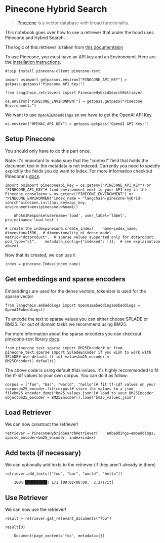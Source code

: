 Pinecone Hybrid Search
======================

> [Pinecone](https://docs.pinecone.io/docs/overview) is a vector database with broad functionality.

This notebook goes over how to use a retriever that under the hood uses Pinecone and Hybrid Search.

The logic of this retriever is taken from [this documentaion](https://docs.pinecone.io/docs/hybrid-search)

To use Pinecone, you must have an API key and an Environment. Here are the [installation instructions](https://docs.pinecone.io/docs/quickstart).

    #!pip install pinecone-client pinecone-text

    import osimport getpassos.environ["PINECONE_API_KEY"] = getpass.getpass("Pinecone API Key:")

    from langchain.retrievers import PineconeHybridSearchRetriever

    os.environ["PINECONE_ENVIRONMENT"] = getpass.getpass("Pinecone Environment:")

We want to use `OpenAIEmbeddings` so we have to get the OpenAI API Key.

    os.environ["OPENAI_API_KEY"] = getpass.getpass("OpenAI API Key:")

Setup Pinecone[​](#setup-pinecone "Direct link to Setup Pinecone")
------------------------------------------------------------------

You should only have to do this part once.

Note: it's important to make sure that the "context" field that holds the document text in the metadata is not indexed. Currently you need to specify explicitly the fields you do want to index. For more information checkout Pinecone's [docs](https://docs.pinecone.io/docs/manage-indexes#selective-metadata-indexing).

    import osimport pineconeapi_key = os.getenv("PINECONE_API_KEY") or "PINECONE_API_KEY"# find environment next to your API key in the Pinecone consoleenv = os.getenv("PINECONE_ENVIRONMENT") or "PINECONE_ENVIRONMENT"index_name = "langchain-pinecone-hybrid-search"pinecone.init(api_key=api_key, environment=env)pinecone.whoami()

        WhoAmIResponse(username='load', user_label='label', projectname='load-test')

    # create the indexpinecone.create_index(    name=index_name,    dimension=1536,  # dimensionality of dense model    metric="dotproduct",  # sparse values supported only for dotproduct    pod_type="s1",    metadata_config={"indexed": []},  # see explaination above)

Now that its created, we can use it

    index = pinecone.Index(index_name)

Get embeddings and sparse encoders[​](#get-embeddings-and-sparse-encoders "Direct link to Get embeddings and sparse encoders")
------------------------------------------------------------------------------------------------------------------------------

Embeddings are used for the dense vectors, tokenizer is used for the sparse vector

    from langchain.embeddings import OpenAIEmbeddingsembeddings = OpenAIEmbeddings()

To encode the text to sparse values you can either choose SPLADE or BM25. For out of domain tasks we recommend using BM25.

For more information about the sparse encoders you can checkout pinecone-text library [docs](https://pinecone-io.github.io/pinecone-text/pinecone_text.html).

    from pinecone_text.sparse import BM25Encoder# or from pinecone_text.sparse import SpladeEncoder if you wish to work with SPLADE# use default tf-idf valuesbm25_encoder = BM25Encoder().default()

The above code is using default tfids values. It's highly recommended to fit the tf-idf values to your own corpus. You can do it as follow:

    corpus = ["foo", "bar", "world", "hello"]# fit tf-idf values on your corpusbm25_encoder.fit(corpus)# store the values to a json filebm25_encoder.dump("bm25_values.json")# load to your BM25Encoder objectbm25_encoder = BM25Encoder().load("bm25_values.json")

Load Retriever[​](#load-retriever "Direct link to Load Retriever")
------------------------------------------------------------------

We can now construct the retriever!

    retriever = PineconeHybridSearchRetriever(    embeddings=embeddings, sparse_encoder=bm25_encoder, index=index)

Add texts (if necessary)[​](#add-texts-if-necessary "Direct link to Add texts (if necessary)")
----------------------------------------------------------------------------------------------

We can optionally add texts to the retriever (if they aren't already in there)

    retriever.add_texts(["foo", "bar", "world", "hello"])

        100%|██████████| 1/1 [00:02<00:00,  2.27s/it]

Use Retriever[​](#use-retriever "Direct link to Use Retriever")
---------------------------------------------------------------

We can now use the retriever!

    result = retriever.get_relevant_documents("foo")

    result[0]

        Document(page_content='foo', metadata={})